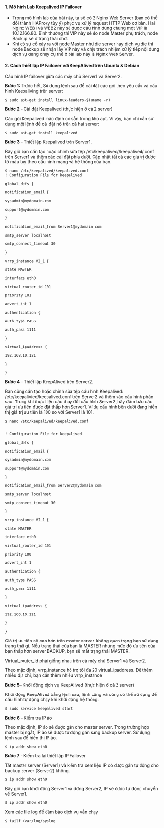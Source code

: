 #### 1. Mô hình Lab Keepalived IP Failover
- Trong mô hình lab của bài này, ta sẽ có 2 Nginx Web Server (bạn có thể đổi thành HAProxy tùy ý) phục vụ xử lý request HTTP Web cơ bản. Hai Nginx WEB1 và WEB2 này sẽ được cấu hình dùng chung một VIP là 10.12.166.80. Bình thường thì VIP này sẽ do node Master phụ trách, node Backup sẽ ở trạng thái chờ.
- Khi có sự cố xảy ra với node Master như die server hay dịch vụ die thì node Backup sẽ nhận lấy VIP này và chịu trách nhiệm xử lý tiếp nội dung dịch vụ đang chạy cụ thể ở bài lab này là Nginx Web Server.

#### 2. Cách thiết lập IP Failover với KeepAlived trên Ubuntu & Debian

Cấu hình IP failover giữa các máy chủ Server1 và Server2.

**Bước 1:** Trước hết, Sử dụng lệnh sau để cài đặt các gói theo yêu cầu và cấu hình Keepaliving trên server:
```
$ sudo apt-get install linux-headers-$(uname -r)
```
**Bước 2** - Cài đặt Keepalived (thực hiện ở cả 2 server)

Các gói Keepalived mặc định có sẵn trong kho apt. Vì vậy, bạn chỉ cần sử dụng một lệnh để cài đặt nó trên cả hai server:
```
$ sudo apt-get install keepalived
```
**Bước 3** - Thiết lập Keepalived trên Server1.

Bây giờ bạn cần tạo hoặc chỉnh sửa tệp /etc/keepalived//keepalived/.conf trên Server1 và thêm các cài đặt phía dưới. Cập nhật tất cả các giá trị được tô màu tuỳ theo cấu hình mạng và hệ thống của bạn.
```
$ nano /etc/keepalived/keepalived.conf
! Configuration File for keepalived

global_defs {

notification_email {

sysadmin@mydomain.com

support@mydomain.com

}

notification_email_from Server1@mydomain.com

smtp_server localhost

smtp_connect_timeout 30

}

vrrp_instance VI_1 {

state MASTER

interface eth0

virtual_router_id 101

priority 101

advert_int 1

authentication {

auth_type PASS

auth_pass 1111

}

virtual_ipaddress {

192.168.10.121

}

}
```

**Bước 4** - Thiết lập KeepAlived  trên Server2.

Bạn cũng cần tạo hoặc chỉnh sửa tệp cấu hình Keepalived: /etc/keepalivied/keepalived.conf trên Server2 và thêm vào cấu hình phần sau. Trong khi thực hiện các thay đổi cấu hình Server2, hãy đảm bảo các giá trị ưu tiên được đặt thấp hơn Server1. Ví dụ cấu hình bên dưới đang hiển thị giá trị ưu tiên là 100 so với Server1 là 101.
```
$ nano /etc/keepalived/keepalived.conf


! Configuration File for keepalived

global_defs {

notification_email {

sysadmin@mydomain.com

support@mydomain.com

}

notification_email_from Server2@mydomain.com

smtp_server localhost

smtp_connect_timeout 30

}

vrrp_instance VI_1 {

state MASTER

interface eth0

virtual_router_id 101

priority 100

advert_int 1

authentication {

auth_type PASS

auth_pass 1111

}

virtual_ipaddress {

192.168.10.121

}

}
```

Giá trị ưu tiên sẽ cao hơn trên master server, không quan trọng bạn sử dụng trạng thái gì. Nếu trạng thái của bạn là MASTER nhưng mức độ ưu tiên của bạn thấp hơn server BACKUP, bạn sẽ mất trạng thái MASTER.

Virtual_router_id phải giống nhau trên cả máy chủ Server1 và Server2.

Theo mặc định, vrrp_instance hỗ trợ tối đa 20 virtual_ipaddress. Để thêm nhiều địa chỉ, bạn cần thêm nhiều vrrp_instance



**Bước 5**– Khởi động dịch vụ KeepAlived (thực hiện ở cả 2 server)

Khởi động KeepAlived bằng lệnh sau, lệnh cũng và cũng có thể sử dụng để cấu hình tự động chạy khi khởi động hệ thống.
```
$ sudo service keepalived start
```
**Bước 6** - Kiểm tra IP ảo

Theo mặc định, IP ảo sẽ được gán cho master server. Trong trường hợp master bị ngắt, IP ảo sẽ được tự động gán sang backup server. Sử dụng lệnh sau để hiển thị IP ảo.
```
$ ip addr show eth0
```

**Bước 7** - Kiểm tra lại thiết lập IP Failover

Tắt master server (Server1) và kiểm tra xem liệu IP có được gán tự động cho backup server (Server2) không.
```
$ ip addr show eth0
```
Bây giờ bạn khởi động Server1 và dừng Server2, IP sẽ được tự động chuyển về Server1.
```
$ ip addr show eth0
```
Xem các file log để đảm bảo dịch vụ vẫn chạy
```
$ tailf /var/log/syslog
```
